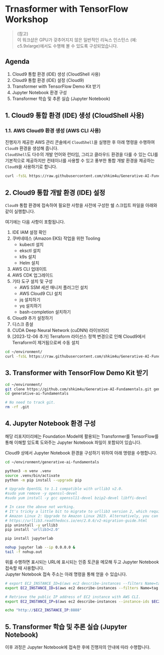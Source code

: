 # Trnasformer with TensorFlow Workshop
> (참고)<br>
> 이 워크샵은 GPU가 갖추어지지 않은 일반적인 리눅스 인스턴스 (예: c5.9xlarge)에서도 수행해 볼 수 있도록 구성되었습니다.


## Agenda
1. Cloud9 통합 환경 (IDE) 생성 (CloudShell 사용)
2. Cloud9 통합 환경 (IDE) 설정 (Cloud9)
3. Transformer with TensorFlow Demo Kit 받기
4. Jupyter Notebook 환경 구성
5. Transformer 학습 및 추론 실습 (Jupyter Notebook)

## 1. Cloud9 통합 환경 (IDE) 생성 (CloudShell 사용)
### 1.1. AWS Cloud9 환경 생성 (AWS CLI 사용)
진행자가 제공한 AWS 관리 콘솔에서 ```CloudShell```을 실행한 후 아래 명령을 수행하여 ```Cloud9``` 환경을 생성해 줍니다.<br>
```CloudShell```도 다수의 개발 언어와 런타임, 그리고 클라우드 환경을 다룰 수 있는 CLI를 기본적으로 제공하지만 컨테이너를 사용할 수 있고 풍부한 통합 개발 환경을 제공하는 ```Cloud9```을 사용하기로 합니다.<br>
```bash
curl -fsSL https://raw.githubusercontent.com/shkim4u/Generative-AI-Fundamentals/main/cloud9/bootstrap-v2-with-admin-user-trust.sh | bash -s -- c5.9xlarge
```
## 2. Cloud9 통합 개발 환경 (IDE) 설정
```Cloud9``` 통합 환경에 접속하여 필요한 사항을 사전에 구성한 쉘 스크립트 파일을 아래와 같이 실행합니다.

여기에는 다음 사항이 포함됩니다.
1. IDE IAM 설정 확인
2. 쿠버네테스 (Amazon EKS) 작업을 위한 Tooling
    * kubectl 설치
    * eksctl 설치
    * k9s 설치
    * Helm 설치
3. AWS CLI 업데이트
4. AWS CDK 업그레이드
5. 기타 도구 설치 및 구성
    * AWS SSM 세션 매니저 플러그인 설치
    * AWS Cloud9 CLI 설치
    * jq 설치하기
    * yq 설치하기
    * bash-completion 설치하기
6. Cloud9 추가 설정하기
7. 디스크 증설
8. CUDA Deep Neural Network (cuDNN) 라이브러리
9. [2023-12-06 추가] Terraform 라이선스 정책 변경으로 인해 Cloud9에서 Terraform이 제거됨으로써 수동 설치

```bash
cd ~/environment/
curl -fsSL https://raw.githubusercontent.com/shkim4u/Generative-AI-Fundamentals/main/cloud9/cloud9.sh | bash
```

## 3. Transformer with TensorFlow Demo Kit 받기
```bash
cd ~/environment/
git clone https://github.com/shkim4u/Generative-AI-Fundamentals.git generative-ai-fundamentals
cd generative-ai-fundamentals

# No need to track git.
rm -rf .git
```

## 4. Jupyter Notebook 환경 구성

해당 리포지터리에는 Foundation Model에 활용되는 Transformer를 TensorFlow를 통해 이해할 있도록 도와주는 Jupyter Notebook 파일이 포함되어 있습니다.<br>

Cloud9 상에서 Jupyter Notebook 환경을 구성하기 위하여 아래 명령을 수행합니다.

```bash
cd ~/environment/generative-ai-fundamentals

python3 -m venv .venv
source .venv/bin/activate
python -m pip install --upgrade pip

# Upgrade OpenSSL to 1.1 compatible with urllib3 v2.0.
#sudo yum remove -y openssl-devel
#sudo yum install -y gcc openssl11-devel bzip2-devel libffi-devel 

# In case the above not working.
# It's tricky a little bit to migrate to urllib3 version 2, which requires Amazon Linux 2023 and Python upgrade; Let's take a quick workaround for now.
# Amazon Linux 2: Upgrade to Amazon Linux 2023. Alternatively, you can install OpenSSL 1.1.1 on Amazon Linux 2 using yum install openssl11 openssl11-devel and then install Python with a tool like pyenv.
# https://urllib3.readthedocs.io/en/2.0.6/v2-migration-guide.html 
pip uninstall -y urllib3
pip install 'urllib3<2.0'

pip install jupyterlab

nohup jupyter lab --ip 0.0.0.0 &
tail -f nohup.out
```

위를 수행하면 표시되는 URL에 표시되는 인증 토큰을 메모해 두고 Jupyter Notebook 접속할 때 사용합니다.<br>
Jupyter Notebook 접속 주소는 아래 명령을 통해 얻을 수 있습니다.<br>
```bash
# export EC2_INSTANCE_ID=$(aws ec2 describe-instances --filters Name=tag:Name,Values="*cloud9-workspace*" Name=instance-state-name,Values=running --query "Reservations[*].Instances[*].InstanceId" --output text)
export EC2_INSTANCE_ID=$(aws ec2 describe-instances --filters Name=tag:Name,Values="*DLAMI-Instance*" Name=instance-state-name,Values=running --query "Reservations[*].Instances[*].InstanceId" --output text)

# Retrieve the public IP address of EC2 instance with AWS CLI.
export EC2_INSTANCE_IP=$(aws ec2 describe-instances --instance-ids $EC2_INSTANCE_ID --query "Reservations[*].Instances[*].PublicIpAddress" --output text)

echo "http://$EC2_INSTANCE_IP:8888"
```

## 5. Transformer 학습 및 추론 실습 (Jupyter Notebook)
이후 과정은 Jupyter Notebook에 접속한 후에 진행자의 안내에 따라 수행합니다.
